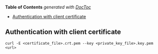 <!-- START doctoc generated TOC please keep comment here to allow auto update -->
<!-- DON'T EDIT THIS SECTION, INSTEAD RE-RUN doctoc TO UPDATE -->
**Table of Contents**  *generated with [DocToc](https://github.com/thlorenz/doctoc)*

- [Authentication with client certificate](#authentication-with-client-certificate)

<!-- END doctoc generated TOC please keep comment here to allow auto update -->

## Authentication with client certificate

    curl -E <certificate_file>.crt.pem --key <private_key_file>.key.pem <url>
